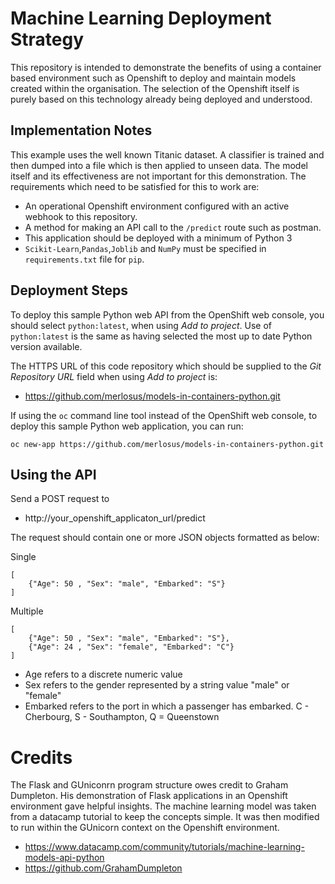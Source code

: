 # Machine Learning Deployment Strategy

This repository is intended to demonstrate the benefits of using a container based environment such as Openshift to deploy and maintain models created within the organisation. The selection of the Openshift itself is purely  based on this technology already being deployed and understood.

## Implementation Notes

This example uses the well known Titanic dataset. A classifier is trained and then dumped into a file which is then applied to unseen data. The model itself and its effectiveness are not important for this demonstration. The requirements which need to be satisfied for this to work are:

* An operational Openshift environment configured with an active webhook to this repository.
* A method for making an API call to the ``/predict`` route such as postman.
* This application should be deployed with a minimum of Python 3
* ``Scikit-Learn``,``Pandas``,``Joblib`` and  ``NumPy`` must be specified in ``requirements.txt`` file for ``pip``.

## Deployment Steps

To deploy this sample Python web API from the OpenShift web console, you should select ``python:latest``, when using _Add to project_. Use of ``python:latest`` is the same as having selected the most up to date Python version available.

The HTTPS URL of this code repository which should be supplied to the _Git Repository URL_ field when using _Add to project_ is:

* https://github.com/merlosus/models-in-containers-python.git

If using the ``oc`` command line tool instead of the OpenShift web console, to deploy this sample Python web application, you can run:

```
oc new-app https://github.com/merlosus/models-in-containers-python.git
```
## Using the API

Send a POST request to

* http://your_openshift_applicaton_url/predict

The request should contain one or more JSON objects formatted as below:

Single
```
[
	{"Age": 50 , "Sex": "male", "Embarked": "S"}
]
```
Multiple
```
[
	{"Age": 50 , "Sex": "male", "Embarked": "S"},
	{"Age": 24 , "Sex": "female", "Embarked": "C"}
]
```
* Age refers to a discrete numeric value
* Sex refers to the gender represented by a string value "male" or "female"
* Embarked refers to the port in which a passenger has embarked. C - Cherbourg, S - Southampton, Q = Queenstown

# Credits

The Flask and GUniconrn program structure owes credit to Graham Dumpleton. His demonstration of Flask applications in an Openshift environment gave helpful insights.
The machine learning model was taken from a datacamp tutorial to keep the concepts simple. It was then modified to run within the GUnicorn context on the Openshift environment.
 
* https://www.datacamp.com/community/tutorials/machine-learning-models-api-python
* https://github.com/GrahamDumpleton
